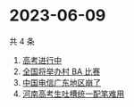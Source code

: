 # 2023-06-09

共 4 条

<!-- BEGIN ZHIHUSEARCH -->
<!-- 最后更新时间 Fri Jun 09 2023 03:10:35 GMT+0800 (China Standard Time) -->
1. [高考进行中](https://www.zhihu.com/search?q=高考进行中)
1. [全国将举办村 BA 比赛](https://www.zhihu.com/search?q=全国将举办村%20BA%20比赛)
1. [中国电信广东地区崩了](https://www.zhihu.com/search?q=中国电信广东地区崩了)
1. [河南高考生吐槽统一配笔难用](https://www.zhihu.com/search?q=河南高考生吐槽统一配笔难用)
<!-- END ZHIHUSEARCH -->
